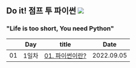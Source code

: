 ## Do it! 점프 투 파이썬 <img src="https://img.shields.io/badge/Python-3776AB?style=flat&logo=Python&logoColor=white"/>
### "Life is too short, You need Python"
|| Day | title | Date |
|--|-----|-------|------|
| 01 | 1일차 | [01. 파이썬이란?](https://github.com/ChaCha0924/Jump-to-Python/blob/main/01.%20%ED%8C%8C%EC%9D%B4%EC%8D%AC%EC%9D%B4%EB%9E%80%20%EB%AC%B4%EC%97%87%EC%9D%B8%EA%B0%80.ipynb) | 2022.09.05 |
